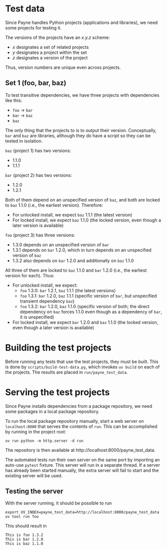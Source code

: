 # Test data

Since Payne handles Python projects (applications and libraries), we need some
projects for testing it.

The versions of the projects have an *x.y.z* scheme:
  * *x* designates a set of related projects
  * *y* designates a project within the set
  * *z* designates a version of the project

Thus, version numbers are unique even across projects.


## Set 1 (foo, bar, baz)

To test transitive dependencies, we have three projects with dependencies like
this:
  * `foo` -> `bar`
  * `bar` -> `baz`
  * `baz`

The only thing that the projects to is to output their version. Conceptually,
`bar` and `baz` are libraries, although they do have a script so they can be
tested in isolation.

`baz` (project 1) has two versions:
  * 1.1.0
  * 1.1.1

`bar` (project 2) has two versions:
  * 1.2.0
  * 1.2.1

Both of them depend on an unspecified version of `baz`, and both are locked to
`baz` 1.1.0 (i.e., the earliest version). Therefore:
  * For unlocked install, we expect `baz` 1.1.1 (the latest version)
  * For locked install, we expect `baz` 1.1.0 (the locked version, even though a
    later version is available)

`foo` (project 3) has three versions:
  * 1.3.0 depends on an unspecified version of `bar`
  * 1.3.1 depends on `bar` 1.2.0, which in turn depends on an unspecified
    version of `baz`
  * 1.3.2 also depends on `bar` 1.2.0 and additionally on `baz` 1.1.0

All three of them are locked to `baz` 1.1.0 and `bar` 1.2.0 (i.e., the earliest
version for each). Thus:
  * For unlocked install, we expect:
    * `foo` 1.3.0: `bar` 1.2.1, `baz` 1.1.1 (the latest versions)
    * `foo` 1.3.1: `bar` 1.2.0, `baz` 1.1.1 (specific version of `bar`, but
      unspecified transient dependency `baz`)
    * `foo` 1.3.2: `bar` 1.2.0, `baz` 1.1.0 (specific version of both; the
      direct dependency on `baz` forces 1.1.0 even though as a dependency of
      `bar`, it is unspecified)
  * For locked install, we expect `bar` 1.2.0 and `baz` 1.1.0 (the locked
    version, even though a later version is available)


# Building the test projects

Before running any tests that use the test projects, they must be built. This is
done by `scripts/build-test-data.py`, which invokes `uv build` on each of the
projects. The results are placed in `run/payne_test_data`.


# Serving the test projects

Since Payne installs dependencies from a package repository, we need some
packages in a local package repository.

To run the local package repository manually, start a web server on
`localhost:8000` that serves the contents of `run`. This can be
accomplished by running in the project root:

    uv run python -m http.server -d run

The repository is then available at http://localhost:8000/payne_test_data.

The automated tests run their own server on the same port by importing an
auto-use `pytest` fixture. This server will run in a separate thread. If a
server has already been started manually, the extra server will fail to start
and the existing server will be used.


## Testing the server

With the server running, it should be possible to run

    export UV_INDEX=payne_test_data=http://localhost:8000/payne_test_data
    uv tool run foo

This should result in

    This is foo 1.3.2
    This is bar 1.2.0
    This is baz 1.1.0
